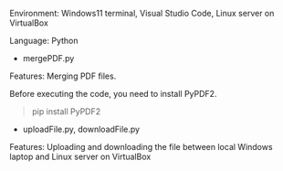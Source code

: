 Environment: Windows11 terminal, Visual Studio Code, Linux server on VirtualBox

Language: Python


- mergePDF.py

Features: Merging PDF files.

Before executing the code, you need to install PyPDF2.

>pip install PyPDF2


- uploadFile.py, downloadFile.py

Features: Uploading and downloading the file between local Windows laptop and Linux server on VirtualBox
